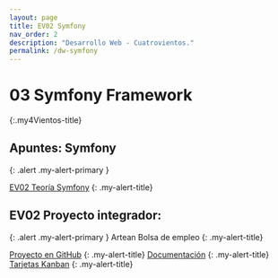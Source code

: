 ```yaml
---
layout: page
title: EV02 Symfony
nav_order: 2
description: "Desarrollo Web - Cuatrovientos."
permalink: /dw-symfony
---
```


# 03 Symfony Framework
{:.my4Vientos-title}

## Apuntes: Symfony 
{: .alert .my-alert-primary }

[EV02 Teoría Symfony](...)
{: .my-alert-title}

## EV02 Proyecto integrador:
{: .alert .my-alert-primary }
Artean Bolsa de empleo
{: .my-alert-title}

[Proyecto en GitHub](https://github.com/AnderFrago/artean-bolsa-empleo)
{: .my-alert-title}
[Documentación](https://github.com/anderfrago/artean-bolsa-empleo/blob/master/dw_EV02_Artean_BolsaEmpleo-sym44.pdf)
{: .my-alert-title}
[Tarjetas Kanban](https://github.com/AnderFrago/artean-bolsa-empleo/projects/2#card-30720234)
{: .my-alert-title}

